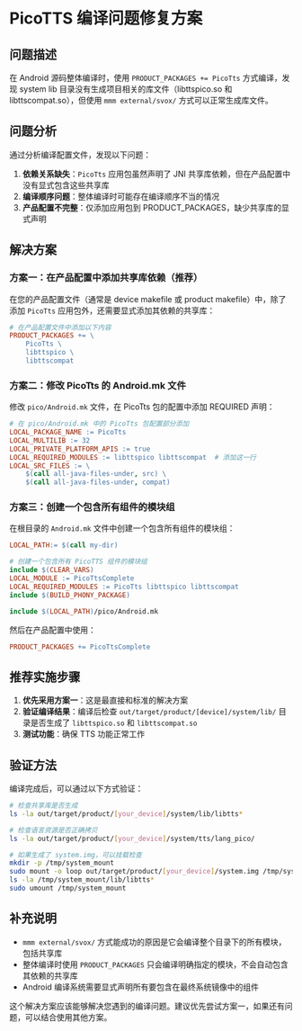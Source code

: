 # PicoTTS 编译问题修复方案

## 问题描述
在 Android 源码整体编译时，使用 `PRODUCT_PACKAGES += PicoTts` 方式编译，发现 system lib 目录没有生成项目相关的库文件（libttspico.so 和 libttscompat.so），但使用 `mmm external/svox/` 方式可以正常生成库文件。

## 问题分析
通过分析编译配置文件，发现以下问题：

1. **依赖关系缺失**：`PicoTts` 应用包虽然声明了 JNI 共享库依赖，但在产品配置中没有显式包含这些共享库
2. **编译顺序问题**：整体编译时可能存在编译顺序不当的情况
3. **产品配置不完整**：仅添加应用包到 PRODUCT_PACKAGES，缺少共享库的显式声明

## 解决方案

### 方案一：在产品配置中添加共享库依赖（推荐）

在您的产品配置文件（通常是 device makefile 或 product makefile）中，除了添加 `PicoTts` 应用包外，还需要显式添加其依赖的共享库：

```makefile
# 在产品配置文件中添加以下内容
PRODUCT_PACKAGES += \
    PicoTts \
    libttspico \
    libttscompat
```

### 方案二：修改 PicoTts 的 Android.mk 文件

修改 `pico/Android.mk` 文件，在 PicoTts 包的配置中添加 REQUIRED 声明：

```makefile
# 在 pico/Android.mk 中的 PicoTts 包配置部分添加
LOCAL_PACKAGE_NAME := PicoTts
LOCAL_MULTILIB := 32
LOCAL_PRIVATE_PLATFORM_APIS := true
LOCAL_REQUIRED_MODULES := libttspico libttscompat  # 添加这一行
LOCAL_SRC_FILES := \
    $(call all-java-files-under, src) \
    $(call all-java-files-under, compat)
```

### 方案三：创建一个包含所有组件的模块组

在根目录的 `Android.mk` 文件中创建一个包含所有组件的模块组：

```makefile
LOCAL_PATH:= $(call my-dir)

# 创建一个包含所有 PicoTTS 组件的模块组
include $(CLEAR_VARS)
LOCAL_MODULE := PicoTtsComplete
LOCAL_REQUIRED_MODULES := PicoTts libttspico libttscompat
include $(BUILD_PHONY_PACKAGE)

include $(LOCAL_PATH)/pico/Android.mk
```

然后在产品配置中使用：
```makefile
PRODUCT_PACKAGES += PicoTtsComplete
```

## 推荐实施步骤

1. **优先采用方案一**：这是最直接和标准的解决方案
2. **验证编译结果**：编译后检查 `out/target/product/[device]/system/lib/` 目录是否生成了 `libttspico.so` 和 `libttscompat.so`
3. **测试功能**：确保 TTS 功能正常工作

## 验证方法

编译完成后，可以通过以下方式验证：

```bash
# 检查共享库是否生成
ls -la out/target/product/[your_device]/system/lib/libtts*

# 检查语言资源是否正确拷贝
ls -la out/target/product/[your_device]/system/tts/lang_pico/

# 如果生成了 system.img，可以挂载检查
mkdir -p /tmp/system_mount
sudo mount -o loop out/target/product/[your_device]/system.img /tmp/system_mount
ls -la /tmp/system_mount/lib/libtts*
sudo umount /tmp/system_mount
```

## 补充说明

- `mmm external/svox/` 方式能成功的原因是它会编译整个目录下的所有模块，包括共享库
- 整体编译时使用 `PRODUCT_PACKAGES` 只会编译明确指定的模块，不会自动包含其依赖的共享库
- Android 编译系统需要显式声明所有要包含在最终系统镜像中的组件

这个解决方案应该能够解决您遇到的编译问题。建议优先尝试方案一，如果还有问题，可以结合使用其他方案。